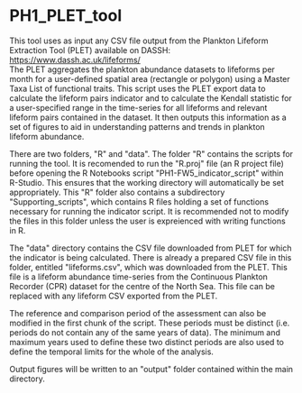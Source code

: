 # PH1_PLET_tool
This tool uses as input any CSV file output from the Plankton Lifeform Extraction Tool (PLET) available on DASSH: https://www.dassh.ac.uk/lifeforms/  
The PLET aggregates the plankton abundance datasets to lifeforms per month for a user-defined spatial area (rectangle or polygon) using a Master Taxa
List of functional traits. This script uses the PLET export data to calculate the lifeform pairs indicator and to calculate the Kendall statistic for a 
user-specified range in the time-series for all lifeforms and relevant lifeform pairs contained in the dataset. It then outputs this information as a set
of figures to aid in understanding patterns and trends in plankton lifeform abundance.

There are two folders, "R" and "data". The folder "R" contains the scripts for running the tool. It is recomended to run the "R.proj" file (an R project file)
before opening the R Notebooks script "PH1-FW5_indicator_script" within R-Studio. This ensures that the working directory will automatically be set appropriately.
This "R" folder also contains a subdirectory "Supporting_scripts", which contains R files holding a set of functions necessary for running the indicator script.
It is recommended not to modify the files in this folder unless the user is expreienced with writing functions in R.

The "data" directory contains the CSV file downloaded from PLET for which the indicator is being calculated. There is already a prepared CSV file in this folder, 
entitled "lifeforms.csv", which was downloaded from the PLET. This file is a lifeform abundance time-series from the Continuous Plankton Recorder (CPR) dataset 
for the centre of the North Sea. This file can be replaced with any lifeform CSV exported from the PLET.

The reference and comparison period of the assessment can also be modified in the first chunk of the script. These periods must be distinct (i.e. periods do not
contain any of the same years of data). The minimum and maximum years used to define these two distinct periods are also used to define the temporal limits for the
whole of the analysis. 

Output figures will be written to an "output" folder contained within the main directory.
